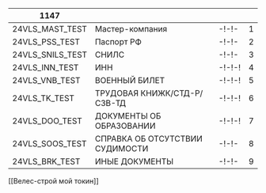 | 1147             |                                 |        |     |
| ---------------- | ------------------------------- | ------ | --- |
| 24VLS_MAST_TEST  | Мастер-компания                 | -!-!-  | 1   |
| 24VLS_PSS_TEST   | Паспорт РФ                      | -!-!-  | 2   |
| 24VLS_SNILS_TEST | СНИЛС                           | -!-!-  | 3   |
| 24VLS_INN_TEST   | ИНН                             | -!-!-! | 4   |
| 24VLS_VNB_TEST   | ВОЕННЫЙ БИЛЕТ                   | -!-!-! | 5   |
| 24VLS_TK_TEST    | ТРУДОВАЯ КНИЖК/СТД-Р/СЗВ-ТД     | -!-!-! | 6   |
| 24VLS_DOO_TEST   | ДОКУМЕНТЫ ОБ ОБРАЗОВАНИИ        | -!-!-! | 7   |
| 24VLS_SOOS_TEST  | СПРАВКА ОБ ОТСУТСТВИИ СУДИМОСТИ | -!-!-  | 8   |
| 24VLS_BRK_TEST   | ИНЫЕ ДОКУМЕНТЫ                  | -!-!-  | 9   |
[[Велес-строй мой токин]]
